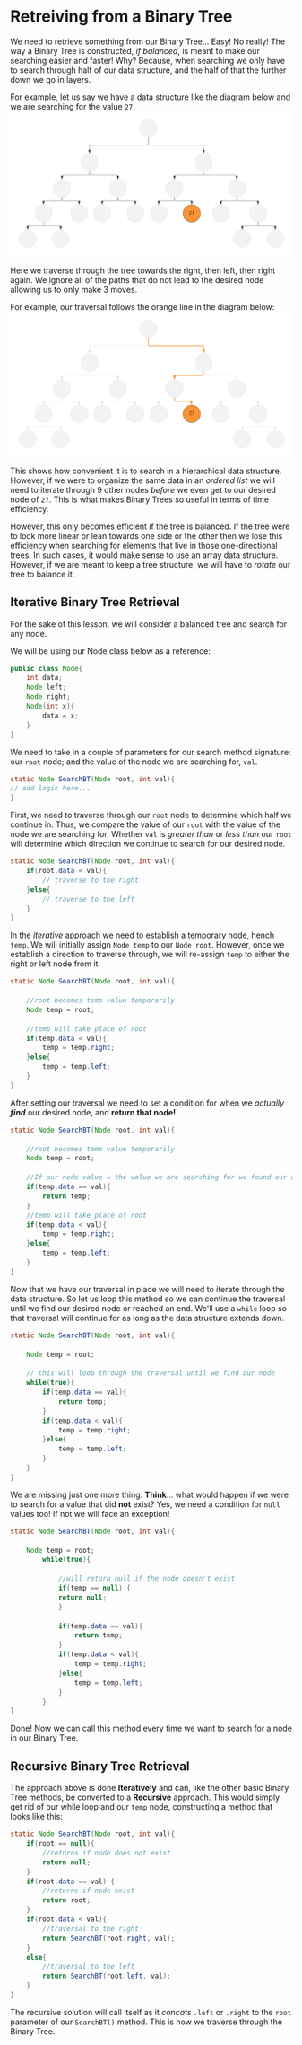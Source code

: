 # Retreiving from a Binary Tree

We need to retrieve something from our Binary Tree... Easy! No really! The way a Binary Tree is constructed, *if balanced*, is meant to make our searching easier and faster! Why? Because, when searching we only have to search through half of our data structure, and the half of that the further down we go in layers. 

For example, let us say we have a data structure like the diagram below and we are searching for the value `27`.
![ExBinaryTree](Images/ExBinaryTree.png)

Here we traverse through the tree towards the right, then left, then right again. We ignore all of the paths that do not lead to the desired node allowing us to only make 3 moves.

For example, our traversal follows the orange line in the diagram below:
![SearchPathinBT](Images/SearchPathBT.png)

This shows how convenient it is to search in a hierarchical data structure. However, if we were to organize the same data in an *ordered list* we will need to iterate through 9 other nodes *before* we even get to our desired node of `27`.  This is what makes Binary Trees so useful in terms of time efficiency.

However, this only becomes efficient if the tree is balanced. If the tree were to look more linear or lean towards one side or the other then we lose this efficiency when searching for elements that live in those one-directional trees. In such cases, it would make sense to use an array data structure. However, if we are meant to keep a tree structure, we will have to *rotate* our tree to balance it.

## Iterative Binary Tree Retrieval
For the sake of this lesson, we will consider a balanced tree and search for any node.

We will be using our Node class below as a reference:
```Java
public class Node{
	int data;
	Node left;
	Node right;
	Node(int x){
		data = x;
	}
}
```
We need to take in a couple of parameters for our search method signature: our `root` node; and the value of the node we are searching for, `val`.

```java
static Node SearchBT(Node root, int val){
// add logic here...
}
```

First, we need to traverse through our `root` node to determine which half we continue in. Thus, we compare the value of our `root` with the value of the node we are searching for. Whether `val` is *greater than* or *less than* our `root` will determine which direction we continue to search for our desired node.
```Java
static Node SearchBT(Node root, int val){
	if(root.data < val){
		// traverse to the right
	}else{
		// traverse to the left
	}
}
```
In the *iterative* approach we need to establish a temporary node, hench `temp`. We will initially assign `Node temp` to our `Node root`. However, once we establish a direction to traverse through, we will re-assign `temp` to either the right or left node from it. 
```Java
static Node SearchBT(Node root, int val){
	
	//root becomes temp value temporarily 
	Node temp = root;
	
	//temp will take place of root
	if(temp.data < val){
		temp = temp.right;
	}else{
		temp = temp.left;
	}
}
```
After setting our traversal we need to set a condition for when we *actually* ***find*** our desired node, and **return that node!**
```Java
static Node SearchBT(Node root, int val){
	
	//root becomes temp value temporarily 
	Node temp = root;
	
	//If our node value = the value we are searching for we found our desired node
	if(temp.data == val){
		return temp;
	}
	//temp will take place of root
	if(temp.data < val){
		temp = temp.right;
	}else{
		temp = temp.left;
	}
}
```
 Now that we have our traversal in place we will need to iterate through the data structure. So let us loop this method so we can continue the traversal until we find our desired node or reached an end.  We'll use a `while` loop so that traversal will continue for as long as the data structure extends down.
```Java
static Node SearchBT(Node root, int val){
	
	Node temp = root;
	
	// this will loop through the traversal until we find our node
	while(true){
		if(temp.data == val){
			return temp;
		}
		if(temp.data < val){
			temp = temp.right;
		}else{
			temp = temp.left;
		}
	}
}
```
We are missing just one more thing. **Think**... what would happen if we were to search for a value that did **not** exist? Yes, we need a condition for `null` values too! If not we will face an exception!

```Java
static Node SearchBT(Node root, int val){
	
	Node temp = root;
		while(true){
		
			//will return null if the node doesn't exist
			if(temp == null) {
			return null;
			}
			
			if(temp.data == val){
				return temp;
			}
			if(temp.data < val){
				temp = temp.right;
			}else{
				temp = temp.left;
			}
		}
}
```
Done! Now we can call this method every time we want to search for a node in our Binary Tree.

## Recursive Binary Tree Retrieval
The approach above is done **Iteratively** and can, like the other basic Binary Tree methods, be converted to a **Recursive** approach. This would simply get rid of our while loop and our `temp` node, constructing a method that looks like this: 
```Java
static Node SearchBT(Node root, int val){
	if(root == null){
		//returns if node does not exist
		return null;
	}
	if(root.data == val) {
		//returns if node exist
		return root;
	}
	if(root.data < val){
		//traversal to the right
		return SearchBT(root.right, val);
	}
	else{
		//traversal to the left
		return SearchBT(root.left, val);
	}
}
```
The recursive solution will call itself as it *concats* `.left` or `.right` to the `root` parameter of our `SearchBT()` method. This is how we traverse through the Binary Tree.


